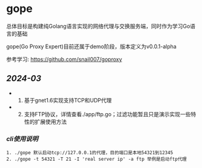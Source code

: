 # gope

总体目标是构建纯Golang语言实现的网络代理与交换服务端，同时作为学习Go语言的基础

gope(Go Proxy Expert)目前还属于demo阶段，版本定义为v0.0.1-alpha

参考学习: https://github.com/snail007/goproxy

## _2024-03_
* 1. 基于gnet1.6实现支持TCP和UDP代理
* 2. 支持FTP协议，详情查看./app/ftp.go；过滤功能暂且只是演示实现一些特性的扩展使用方法


### _cli使用说明_
```
1. ./gope 默认启动tcp://127.0.0.1的代理，目的端口是本地54321到12345
2. ./gope -t 54321 -T 21 -I 'real server ip' -a ftp 举例是启动ftp代理

```

